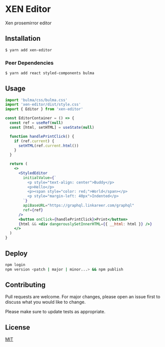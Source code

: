 # XEN Editor

Xen prosemirror editor

## Installation

```bash
$ yarn add xen-editor
```

### Peer Dependencies

```bash
$ yarn add react styled-components bulma
```

## Usage

```jsx
import 'bulma/css/bulma.css'
import 'xen-editor/dist/style.css'
import { Editor } from 'xen-editor'

const EditorContainer = () => {
  const ref = useRef(null)
  const [html, setHTML] = useState(null)

  function handlePrintClick() {
    if (ref.current) {
      setHTML(ref.current.html())
    }
  }

  return (
    <>
      <StyledEditor
        initialValue={`
          <p style="text-align: center">Buddy</p>
          <p>Hello</p>
          <p><span style="color: red;">World</span></p>
          <p style="margin-left: 40px">Indented</p>
        `}
        apiBaseURL="https://graphql.linkareer.com/graphql"
        ref={ref}
      />
      <button onClick={handlePrintClick}>Print</button>
      {html && <div dangerouslySetInnerHTML={{ __html: html }} />}
    </>
  )
}
```

## Deploy

```sh
npm login
npm version <patch | major | minor...> && npm publish
```

## Contributing

Pull requests are welcome. For major changes, please open an issue first to discuss what you would like to change.

Please make sure to update tests as appropriate.

## License

[MIT](https://choosealicense.com/licenses/mit/)
